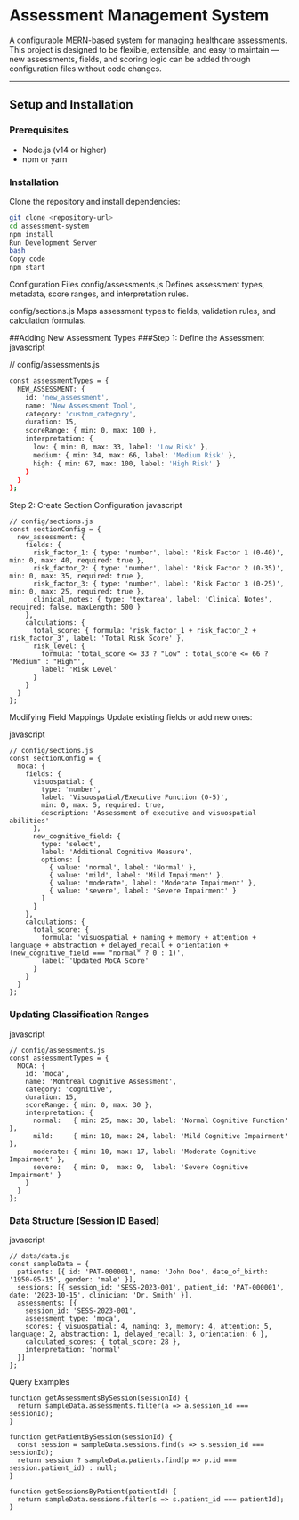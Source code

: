 # Assessment Management System

A configurable MERN-based system for managing healthcare assessments.  
This project is designed to be flexible, extensible, and easy to maintain — new assessments, fields, and scoring logic can be added through configuration files without code changes.

---

## Setup and Installation

### Prerequisites
- Node.js (v14 or higher)
- npm or yarn

### Installation
Clone the repository and install dependencies:

```bash
git clone <repository-url>
cd assessment-system
npm install
Run Development Server
bash
Copy code
npm start

```
Configuration Files
config/assessments.js
Defines assessment types, metadata, score ranges, and interpretation rules.

config/sections.js
Maps assessment types to fields, validation rules, and calculation formulas.

##Adding New Assessment Types
###Step 1: Define the Assessment
javascript

// config/assessments.js
```bash
const assessmentTypes = {
  NEW_ASSESSMENT: {
    id: 'new_assessment',
    name: 'New Assessment Tool',
    category: 'custom_category',
    duration: 15,
    scoreRange: { min: 0, max: 100 },
    interpretation: {
      low: { min: 0, max: 33, label: 'Low Risk' },
      medium: { min: 34, max: 66, label: 'Medium Risk' },
      high: { min: 67, max: 100, label: 'High Risk' }
    }
  }
};
```
Step 2: Create Section Configuration
javascript
```
// config/sections.js
const sectionConfig = {
  new_assessment: {
    fields: {
      risk_factor_1: { type: 'number', label: 'Risk Factor 1 (0-40)', min: 0, max: 40, required: true },
      risk_factor_2: { type: 'number', label: 'Risk Factor 2 (0-35)', min: 0, max: 35, required: true },
      risk_factor_3: { type: 'number', label: 'Risk Factor 3 (0-25)', min: 0, max: 25, required: true },
      clinical_notes: { type: 'textarea', label: 'Clinical Notes', required: false, maxLength: 500 }
    },
    calculations: {
      total_score: { formula: 'risk_factor_1 + risk_factor_2 + risk_factor_3', label: 'Total Risk Score' },
      risk_level: {
        formula: 'total_score <= 33 ? "Low" : total_score <= 66 ? "Medium" : "High"',
        label: 'Risk Level'
      }
    }
  }
};
```
Modifying Field Mappings
Update existing fields or add new ones:

javascript
```
// config/sections.js
const sectionConfig = {
  moca: {
    fields: {
      visuospatial: {
        type: 'number',
        label: 'Visuospatial/Executive Function (0-5)',
        min: 0, max: 5, required: true,
        description: 'Assessment of executive and visuospatial abilities'
      },
      new_cognitive_field: {
        type: 'select',
        label: 'Additional Cognitive Measure',
        options: [
          { value: 'normal', label: 'Normal' },
          { value: 'mild', label: 'Mild Impairment' },
          { value: 'moderate', label: 'Moderate Impairment' },
          { value: 'severe', label: 'Severe Impairment' }
        ]
      }
    },
    calculations: {
      total_score: {
        formula: 'visuospatial + naming + memory + attention + language + abstraction + delayed_recall + orientation + (new_cognitive_field === "normal" ? 0 : 1)',
        label: 'Updated MoCA Score'
      }
    }
  }
};

```
### Updating Classification Ranges
javascript
```
// config/assessments.js
const assessmentTypes = {
  MOCA: {
    id: 'moca',
    name: 'Montreal Cognitive Assessment',
    category: 'cognitive',
    duration: 15,
    scoreRange: { min: 0, max: 30 },
    interpretation: {
      normal:   { min: 25, max: 30, label: 'Normal Cognitive Function' },
      mild:     { min: 18, max: 24, label: 'Mild Cognitive Impairment' },
      moderate: { min: 10, max: 17, label: 'Moderate Cognitive Impairment' },
      severe:   { min: 0,  max: 9,  label: 'Severe Cognitive Impairment' }
    }
  }
};
```
### Data Structure (Session ID Based)
javascript
```
// data/data.js
const sampleData = {
  patients: [{ id: 'PAT-000001', name: 'John Doe', date_of_birth: '1950-05-15', gender: 'male' }],
  sessions: [{ session_id: 'SESS-2023-001', patient_id: 'PAT-000001', date: '2023-10-15', clinician: 'Dr. Smith' }],
  assessments: [{
    session_id: 'SESS-2023-001',
    assessment_type: 'moca',
    scores: { visuospatial: 4, naming: 3, memory: 4, attention: 5, language: 2, abstraction: 1, delayed_recall: 3, orientation: 6 },
    calculated_scores: { total_score: 28 },
    interpretation: 'normal'
  }]
};
```
Query Examples
```
function getAssessmentsBySession(sessionId) {
  return sampleData.assessments.filter(a => a.session_id === sessionId);
}

function getPatientBySession(sessionId) {
  const session = sampleData.sessions.find(s => s.session_id === sessionId);
  return session ? sampleData.patients.find(p => p.id === session.patient_id) : null;
}

function getSessionsByPatient(patientId) {
  return sampleData.sessions.filter(s => s.patient_id === patientId);
}
```
